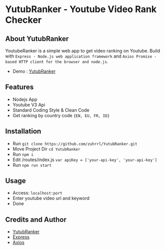 # YutubRanker - Youtube Video Rank Checker

## About YutubRanker

YoutubeRanker is a simple web app to get video ranking on Youtube. Build with `Express - Node.js web application framework` and `Axios Promise - based HTTP client for the browser and node.js`. 

- Demo : [YutubRanker](https://sobocode.online/youtuberanker/)

## Features

- Nodejs App
- Youtube V3 Api
- Standard Coding Style & Clean Code
- Get ranking by country code `{EN, EU, FR, ID}`


## Installation

- Run `git clone https://github.com/zuhrrl/YutubRanker.git`
- Move Project Dir `cd YutubRanker`
- Run `npm i`
- Edit /routes/index.js `var apiKey = ['your-api-key', 'your-api-key']` 
- Run `npm run start`

## Usage

- Access: `localhost:port`
- Enter youtube video url and keyword
- Done

## Credits and Author

- [YutubRanker](https://github.com/zuhrrl/YutubRanker)
- [Express](https://github.com/expressjs/express)
- [Axios](https://github.com/axios/axios)

